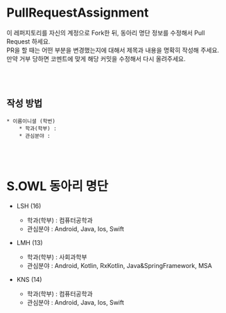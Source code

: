 # PullRequestAssignment
이 레퍼지토리를 자신의 계정으로 Fork한 뒤, 동아리 명단 정보를 수정해서 Pull Request 하세요. </br>
PR을 할 때는 어떤 부분을 변경했는지에 대해서 제목과 내용을 명확히 작성해 주세요. </br>
만약 거부 당하면 코멘트에 맞게 해당 커밋을 수정해서 다시 올려주세요.

</br>
</br>

## 작성 방법
```
* 이름이니셜 (학번)
    * 학과(학부) : 
    * 관심분야 : 
```

</br>
</br>

# S.OWL 동아리 명단

* LSH (16)
    * 학과(학부) : 컴퓨터공학과
    * 관심분야 : Android, Java, Ios, Swift

* LMH (13)
    * 학과(학부) : 사회과학부
    * 관심분야 : Android, Kotlin, RxKotlin, Java&SpringFramework, MSA

* KNS (14)
    * 학과(학부) : 컴퓨터공학과
    * 관심분야 : Android, Java, Ios, Swift